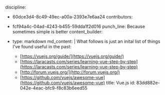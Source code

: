 discipline:
  - 60dce3d4-8c49-49ec-a00a-2393e7e6aa24
contributors:
  - fcf94a4c-04ad-4243-b455-59dda1f2d016
punch_line: Because sometimes simple is better
content_builder:
  - 
    type: markdown
    md_content: |
      What follows is just an inital list of things I've found useful in the past:
      
      * [https://vuejs.org/guide/](https://vuejs.org/guide/)
      * [https://laracasts.com/series/learning-vue-step-by-step](https://laracasts.com/series/learning-vue-step-by-step)
      * [http://forum.vuejs.org/](http://forum.vuejs.org/)
      * [https://github.com/vuejs/awesome-vue](https://github.com/vuejs/awesome-vue)
title: Vue.js
id: 83dd882e-042e-4eac-bfc9-f8c83b6eed55
